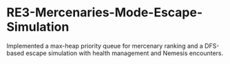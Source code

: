 # RE3-Mercenaries-Mode-Escape-Simulation
Implemented a max-heap priority queue for mercenary ranking and a DFS-based escape simulation with health management and Nemesis encounters.
